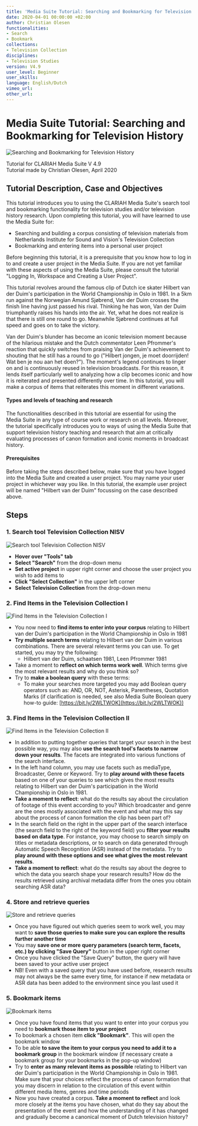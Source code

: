```yaml
---
title: 'Media Suite Tutorial: Searching and Bookmarking for Television History'
date: 2020-04-01 00:00:00 +02:00
author: Christian Olesen
functionalities:
- Search
- Bookmark
collections:
- Television Collection
disciplines:
- Television Studies
version: V4.9
user_level: Beginner
user_skills: 
language: English/Dutch
vimeo_url: 
other_url: 
---
```


# Media Suite Tutorial: Searching and Bookmarking for Television History

![Searching and Bookmarking for Television History](/uploads/tut_searching_and_browsing_0.png)

Tutorial for CLARIAH Media Suite V 4.9  
Tutorial made by Christian Olesen, April 2020

## Tutorial Description, Case and Objectives

This tutorial introduces you to using the CLARIAH Media Suite's search tool and bookmarking functionality for television studies and/or television history research. Upon completing this tutorial, you will have learned to use the Media Suite for:

* Searching and building a corpus consisting of television materials from Netherlands Institute for Sound and Vision's Television Collection
* Bookmarking and entering items into a personal user project

Before beginning this tutorial, it is a prerequisite that you know how to log in to and create a user project in the Media Suite. If you are not yet familiar with these aspects of using the Media Suite, please consult the tutorial "Logging In, Workspace and Creating a User Project".

This tutorial revolves around the famous clip of Dutch ice skater Hilbert van der Duim's participation in the World Championship in Oslo in 1981. In a 5km run against the Norwegian Amund Sjøbrend, Van der Duim crosses the finish line having just passed his rival. Thinking he has won, Van der Duim triumphantly raises his hands into the air. Yet, what he does not realize is that there is still one round to go. Meanwhile Sjøbrend continues at full speed and goes on to take the victory.

Van der Duim's blunder has become an iconic television moment because of the hilarious mistake and the Dutch commentator Leen Pfrommer's reaction that quickly switches from praising Van der Duim's achievement to shouting that he still has a round to go ("Hilbert jongen, je moet doorrijden! Wat ben je nou aan het doen?"). The moment's legend continues to linger on and is continuously reused in television broadcasts. For this reason, it lends itself particularly well to analyzing how a clip becomes iconic and how it is reiterated and presented differently over time. In this tutorial, you will make a corpus of items that reiterates this moment in different variations.

#### Types and levels of teaching and research

The functionalities described in this tutorial are essential for using the Media Suite in any type of course work or research on all levels. Moreover, the tutorial specifically introduces you to ways of using the Media Suite that support television history teaching and research that aim at critically evaluating processes of canon formation and iconic moments in broadcast history.

#### Prerequisites

Before taking the steps described below, make sure that you have logged into the Media Suite and created a user project. You may name your user project in whichever way you like. In this tutorial, the example user project will be named "Hilbert van der Duim" focussing on the case described above.

## Steps

### 1. Search tool Television Collection NISV

![Search tool Television Collection NISV](/uploads/tut_searching_and_browsing_1.png)

* **Hover over "Tools" tab**
* **Select "Search"** from the drop-down menu
* **Set active project** in upper right corner and choose the user project you wish to add items to
* **Click "Select Collection"** in the upper left corner
* **Select Television Collection** from the drop-down menu

### 2. Find Items in the Television Collection I

![Find Items in the Television Collection I](/uploads/tut_searching_and_browsing_2.png)

* You now need to **find items to enter into your corpus** relating to Hilbert van der Duim's participation in the World Championship in Oslo in 1981
* **Try multiple search terms** relating to Hilbert van der Duim in various combinations. There are several relevant terms you can use. To get started, you may try the following:
   * Hilbert van der Duim, schaatsen 1981, Leen Pfrommer 1981
* Take a moment to **reflect on which terms work well**. Which terms give the most relevant results and why do you think so?
* Try to **make a boolean query** with these terms:
   * To make your searches more targeted you may add Boolean query operators such as: AND, OR, NOT, Asterisk, Parentheses, Quotation Marks (if clarification is needed, see also Media Suite Boolean query how-to guide: [https://bit.ly/2WLTWOK](https://bit.ly/2WLTWOK))

### 3. Find Items in the Television Collection II

![Find Items in the Television Collection II](/uploads/tut_searching_and_browsing_3.png)

* In addition to putting together queries that target your search in the best possible way, you may also **use the search tool's facets to narrow down your results**. The facets are integrated into various functions of the search interface.
* In the left hand column, you may use facets such as mediaType, Broadcaster, Genre or Keyword. Try to **play around with these facets** based on one of your queries to see which gives the most results relating to Hilbert van der Duim's participation in the World Championship in Oslo in 1981. 
* **Take a moment to reflect**: what do the results say about the circulation of footage of this event according to you? Which broadcaster and genre are the ones mostly associated with the event and what may this say about the process of canon formation the clip has been part of?
* In the search field on the right in the upper part of the search interface (the search field to the right of the keyword field) you **filter your results based on data type**. For instance, you may choose  to search simply on titles or metadata descriptions, or to search on data generated through Automatic Speech Recognition (ASR) instead of the metadata. Try to **play around with these options and see what gives the most relevant results**. 
* **Take a moment to reflect**: what do the results say about the degree to which the data you search shape your research results? How do the results retrieved using archival metadata differ from the ones you obtain searching ASR data?

### 4. Store and retrieve queries

![Store and retrieve queries](/uploads/tut_searching_and_browsing_4.png)

* Once you have figured out which queries seem to work well, you may want to **save those queries to make sure you can explore the results further another time**
* You may **save one or more query parameters (search term, facets, etc.) by clicking "Save Query"** button in the upper right corner
* Once you have clicked the "Save Query" button, the query will have been saved to your active user project
* NB! Even with a saved query that you have used before, research results may not always be the same every time, for instance if new metadata or ASR data has been added to the environment since you last used it

### 5. Bookmark items

![Bookmark items](/uploads/tut_searching_and_browsing_5.png)

* Once you have found items that you want to enter into your corpus you need to **bookmark those item to your project**
* To bookmark a chosen item **click "Bookmark"**. This will open the bookmark window
* To be able **to save the item to your corpus you need to add it to a bookmark group** in the bookmark window (if necessary create a bookmark group for your bookmarks in the pop-up window)
* Try to **enter as many relevant items as possible** relating to Hilbert van der Duim's participation in the World Championship in Oslo in 1981. Make sure that your choices reflect the process of canon formation that you may discern in relation to the circulation of this event within different media items, genres and time periods
* Now you have created a corpus. **Take a moment to reflect** and look more closely at the items you have chosen, what do they say about the presentation of the event and how the understanding of it has changed and gradually become a canonical moment of Dutch television history?